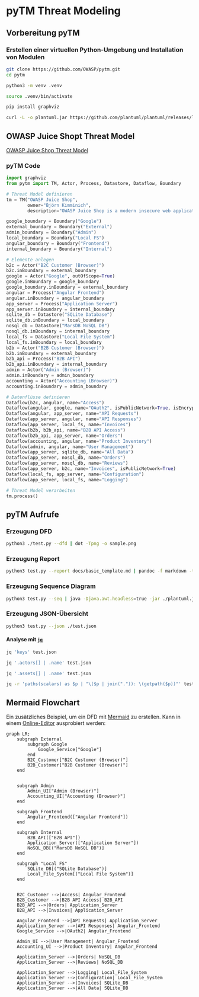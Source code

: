 # pyTM Threat Modeling

## Vorbereitung pyTM

### Erstellen einer virtuellen Python-Umgebung und Installation von Modulen

```bash
git clone https://github.com/OWASP/pytm.git
cd pytm
```

```bash
python3 -m venv .venv
```

```bash
source .venv/bin/activate
```

```bash
pip install graphviz
```

```bash
curl -L -o plantuml.jar https://github.com/plantuml/plantuml/releases/latest/download/plantuml.jar
```

## OWASP Juice Shopt Threat Model

[OWASP Juice Shop Threat Model](https://github.com/juice-shop/juice-shop/blob/master/threat-model.json)

### pyTM Code

```python
import graphviz
from pytm import TM, Actor, Process, Datastore, Dataflow, Boundary

# Threat Model definieren
tm = TM("OWASP Juice Shop",
        owner="Björn Kimminich",
        description="OWASP Juice Shop is a modern insecure web application for security training and testing.")

google_boundary = Boundary("Google")
external_boundary = Boundary("External")
admin_boundary = Boundary("Admin")
local_boundary = Boundary("Local FS")
angular_boundary = Boundary("Frontend")
internal_boundary = Boundary("Internal")

# Elemente anlegen
b2c = Actor("B2C Customer (Browser)")
b2c.inBoundary = external_boundary
google = Actor("Google", outOfScope=True)
google.inBoundary = google_boundary
google_boundary.inBoundary = external_boundary
angular = Process("Angular Frontend")
angular.inBoundary = angular_boundary
app_server = Process("Application Server")
app_server.inBoundary = internal_boundary
sqlite_db = Datastore("SQLite Database")
sqlite_db.inBoundary = local_boundary
nosql_db = Datastore("MarsDB NoSQL DB")
nosql_db.inBoundary = internal_boundary
local_fs = Datastore("Local File System")
local_fs.inBoundary = local_boundary
b2b = Actor("B2B Customer (Browser)")
b2b.inBoundary = external_boundary
b2b_api = Process("B2B API")
b2b_api.inBoundary = internal_boundary
admin = Actor("Admin (Browser)")
admin.inBoundary = admin_boundary
accounting = Actor("Accounting (Browser)")
accounting.inBoundary = admin_boundary

# Datenflüsse definieren
Dataflow(b2c, angular, name="Access")
Dataflow(angular, google, name="OAuth2", isPublicNetwork=True, isEncrypted=True)
Dataflow(angular, app_server, name="API Requests")
Dataflow(app_server, angular, name="API Responses")
Dataflow(app_server, local_fs, name="Invoices")
Dataflow(b2b, b2b_api, name="B2B API Access")
Dataflow(b2b_api, app_server, name="Orders")
Dataflow(accounting, angular, name="Product Inventory")
Dataflow(admin, angular, name="User Management")
Dataflow(app_server, sqlite_db, name="All Data")
Dataflow(app_server, nosql_db, name="Orders")
Dataflow(app_server, nosql_db, name="Reviews")
Dataflow(app_server, b2c, name="Invoices", isPublicNetwork=True)
Dataflow(local_fs, app_server, name="Configuration")
Dataflow(app_server, local_fs, name="Logging")

# Threat Model verarbeiten
tm.process()
```

## pyTM Aufrufe

### Erzeugung DFD

```bash
python3 ./test.py --dfd | dot -Tpng -o sample.png
```

### Erzeugung Report

```bash
python3 test.py --report docs/basic_template.md | pandoc -f markdown -t html > ./test.html
```

### Erzeugung Sequence Diagram

```bash
python3 test.py --seq | java -Djava.awt.headless=true -jar ./plantuml.jar -tpng -pipe > ./seq.png
```

### Erzeugung JSON-Übersicht

```bash
python3 test.py --json ./test.json
```

#### Analyse mit [`jq`](https://jqlang.org/)

```bash
jq 'keys' test.json
```

```bash
jq '.actors[] | .name' test.json
```

```bash
jq '.assets[] | .name' test.json
```

```bash
jq -r 'paths(scalars) as $p | "\($p | join(".")): \(getpath($p))"' test.json
```

## Mermaid Flowchart

Ein zusätzliches Beispiel, um ein DFD mit [Mermaid](https://mermaid.js.org/) zu erstellen. Kann in einem [Online-Editor](https://mermaid.live/) ausprobiert werden:

```mermaid
graph LR;
    subgraph External
        subgraph Google
            Google_Service["Google"]
        end
        B2C_Customer["B2C Customer (Browser)"]
        B2B_Customer["B2B Customer (Browser)"]
    end
    
    
    subgraph Admin
        Admin_UI["Admin (Browser)"]
        Accounting_UI["Accounting (Browser)"]
    end
    
    subgraph Frontend
        Angular_Frontend(["Angular Frontend"])
    end
    
    subgraph Internal
        B2B_API(["B2B API"])
        Application_Server(["Application Server"])
        NoSQL_DB[("MarsDB NoSQL DB")]
    end
    
    subgraph "Local FS"
        SQLite_DB[("SQLite Database")]
        Local_File_System[("Local File System")]
    end
    
    
    B2C_Customer -->|Access| Angular_Frontend
    B2B_Customer -->|B2B API Access| B2B_API
    B2B_API -->|Orders| Application_Server
    B2B_API -->|Invoices| Application_Server
    
    Angular_Frontend -->|API Requests| Application_Server
    Application_Server -->|API Responses| Angular_Frontend
    Google_Service -->|OAuth2| Angular_Frontend
    
    Admin_UI -->|User Management| Angular_Frontend
    Accounting_UI -->|Product Inventory| Angular_Frontend
    
    Application_Server -->|Orders| NoSQL_DB
    Application_Server -->|Reviews| NoSQL_DB
    
    Application_Server -->|Logging| Local_File_System
    Application_Server -->|Configuration| Local_File_System
    Application_Server -->|Invoices| SQLite_DB
    Application_Server -->|All Data| SQLite_DB
```